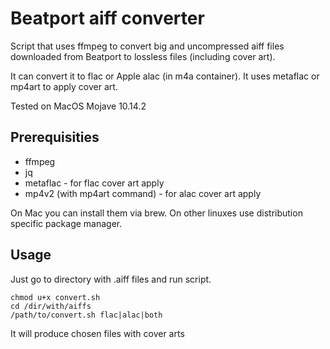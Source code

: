 # Beatport aiff converter
Script that uses ffmpeg to convert big and uncompressed aiff files downloaded from Beatport to lossless files (including cover art).

It can convert it to flac or Apple alac (in m4a container). It uses metaflac or mp4art to apply cover art.

Tested on MacOS Mojave 10.14.2

## Prerequisities
- ffmpeg
- jq
- metaflac - for flac cover art apply
- mp4v2 (with mp4art command) - for alac cover art apply

On Mac you can install them via brew. On other linuxes use distribution specific package manager.

## Usage
Just go to directory with .aiff files and run script.
```
chmod u+x convert.sh
cd /dir/with/aiffs
/path/to/convert.sh flac|alac|both
```
It will produce chosen files with cover arts
